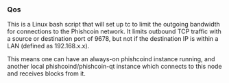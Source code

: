 ### Qos ###

This is a Linux bash script that will set up tc to limit the outgoing bandwidth for connections to the Phishcoin network. It limits outbound TCP traffic with a source or destination port of 9678, but not if the destination IP is within a LAN (defined as 192.168.x.x).

This means one can have an always-on phishcoind instance running, and another local phishcoind/phishcoin-qt instance which connects to this node and receives blocks from it.

